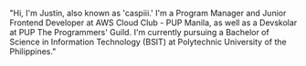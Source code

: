"Hi, I'm Justin, also known as 'caspiii.' I'm a Program Manager and Junior Frontend Developer at AWS Cloud Club - PUP Manila, as well as a Devskolar at PUP The Programmers' Guild. I'm currently pursuing a Bachelor of Science in Information Technology (BSIT) at Polytechnic University of the Philippines."
